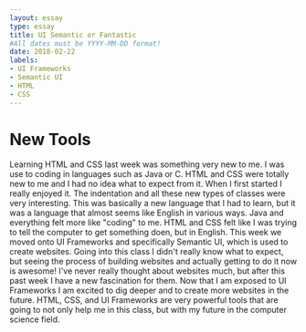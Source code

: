 ```yaml
---
layout: essay
type: essay
title: UI Semantic or Fantastic
#All dates must be YYYY-MM-DD format!
date: 2018-02-22
labels: 
- UI Frameworks
- Semantic UI 
- HTML 
- CSS
---
```

# New Tools  
Learning HTML and CSS last week was something very new to me. I was use to coding in languages such as Java or C. HTML and CSS were totally new to me and I had no idea what to expect from it. When I first started I really enjoyed it. The indentation and all these new types of classes were very interesting. This was basically a new language that I had to learn, but it was a language that almost seems like English in various ways. Java and everything felt more like "coding" to me. HTML and CSS felt like I was trying to tell the computer to get something doen, but in English. This week we moved onto UI Frameworks and specifically Semantic UI, which is used to create websites. Going into this class I didn't really know what to expect, but seeing the process of building websites and actually getting to do it now is awesome! I've never really thought about websites much, but after this past week I have a new fascination for them. Now that I am exposed to UI Frameworks I am excited to dig deeper and to create more websites in the future. HTML, CSS, and UI Frameworks are very powerful tools that are going to not only help me in this class, but with my future in the computer science field. 
